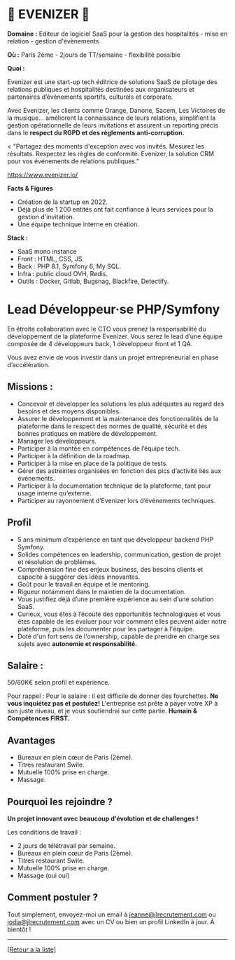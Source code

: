# 📨 EVENIZER 📨

**Domaine :** Editeur de logiciel SaaS pour la gestion des hospitalités - mise en relation - gestion d'évènements 

**Où :** Paris 2ème - 2jours de TT/semaine - flexibilité possible 

**Quoi :** 

Evenizer est une start-up tech éditrice de solutions SaaS de pilotage des relations publiques et hospitalités destinées aux organisateurs et partenaires d’événements sportifs, culturels et corporate. 

Avec Evenizer, les clients comme Orange, Danone, Sacem, Les Victoires de la musique… améliorent la connaissance de leurs relations, simplifient la gestion opérationnelle de leurs invitations et assurent un reporting précis dans le **respect du RGPD et des règlements anti-corruption.**

< "Partagez des moments d'exception avec vos invités.  Mesurez les résultats. Respectez les règles de conformité.
Evenizer, la solution CRM pour vos événements de relations publiques."

https://www.evenizer.io/

**Facts & Figures**

* Création de la startup en 2022.
* Déjà plus de 1 200 entités ont fait confiance à leurs services pour la gestion d'invitation. 
* Une équipe technique interne en création.

**Stack :** 

* SaaS mono instance
* Front : HTML, CSS, JS.
* Back : PHP 8.1, Symfony 6, My SQL.
* Infra : public cloud OVH, Redis.
* Outils : Docker, Gitlab, Bugsnag, Blackfire, Detectify.


# Lead Développeur·se PHP/Symfony 

En étroite collaboration avec le CTO vous prenez la responsabilité du développement de la plateforme Evenizer. Vous serez le lead d’une équipe composée de 4 développeurs back, 1 développeur front et 1 QA.

Vous avez envie de vous investir dans un projet entrepreneurial en phase d’accélération.

## Missions : 

* Concevoir et développer les solutions les plus adéquates au regard des besoins et des moyens disponibles.
* Assurer le développement et la maintenance des fonctionnalités de la plateforme dans le respect des normes de qualité, sécurité et des bonnes
pratiques en matière de développement.
* Manager les développeurs.
* Participer à la montée en compétences de l’équipe tech.
* Participer à la définition de la roadmap.
* Participer à la mise en place de la politique de tests.
* Gérer des astreintes organisées en fonction des pics d’activité liés aux événements.
* Participer à la documentation technique de la plateforme, tant pour usage interne qu’externe.
* Participer au rayonnement d’Evenizer lors d’événements techniques.

## Profil 

* 5 ans minimum d’expérience en tant que développeur backend PHP Symfony.
* Solides compétences en leadership, communication, gestion de projet et résolution de problèmes.
* Compréhension fine des enjeux business, des besoins clients et capacité à suggérer des idées innovantes.
* Goût pour le travail en équipe et le mentoring.
* Rigueur notamment dans le maintien de la documentation.
* Vous justifiez déjà d’une première expérience au sein d’une solution SaaS.
* Curieux, vous êtes à l’écoute des opportunités technologiques et vous êtes capable de les évaluer pour voir comment elles peuvent aider notre
plateforme, puis les documenter pour les partager à l'équipe.
* Doté d'un fort sens de l'ownership, capable de prendre en charge ses sujets avec **autonomie et responsabilité.**

## Salaire : 

50/60K€ selon profil et expérience. 

Pour rappel :  Pour le salaire : il est difficile de donner des fourchettes. **Ne vous inquiétez pas et postulez!** L'entreprise est prête à payer votre XP à son juste niveau, et je vous soutiendrai sur cette partie. **Humain & Compétences FIRST.**

## Avantages 

* Bureaux en plein cœur de Paris (2ème).
* Titres restaurant Swile.
* Mutuelle 100% prise en charge.
* Massage.


## Pourquoi les rejoindre ?

**Un projet innovant avec beaucoup d'évolution et de challenges !**

Les conditions de travail : 
- 2 jours de télétravail par semaine.
- Bureaux en plein cœur de Paris (2ème).
- Titres restaurant Swile.
- Mutuelle 100% prise en charge.
- Massage (oui oui)

## Comment postuler ?

Tout simplement, envoyez-moi un email à jeanne@jlrecrutement.com ou jodia@jlrecrutement.com avec un CV ou bien un profil LinkedIn à jour. À bientôt ! 

----
<a href="https://github.com/jlondiche/job-board-php/blob/master/README.md">[Retour a la liste]</a>
